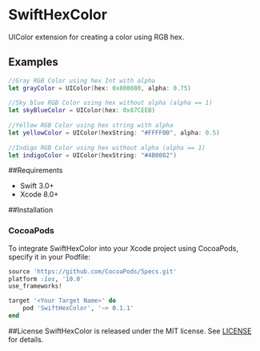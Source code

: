 # SwiftHexColor
UIColor extension for creating a color using RGB hex.
## Examples
``` swift
//Gray RGB Color using hex Int with alpha
let grayColor = UIColor(hex: 0x808080, alpha: 0.75)
	
//Sky blue RGB Color using hex without alpha (alpha == 1)
let skyBlueColor = UIColor(hex: 0x87CEEB)
	
//Yellow RGB Color using hex string with alpha
let yellowColor = UIColor(hexString: "#FFFF00", alpha: 0.5)
	
//Indigo RGB Color using hex without alpha (alpha == 1)
let indigoColor = UIColor(hexString: "#4B0082")
```
##Requirements
	
- Swift 3.0+
- Xcode 8.0+

##Installation
	
### CocoaPods
To integrate SwiftHexColor into your Xcode project using CocoaPods, specify it in your Podfile:
```ruby
source 'https://github.com/CocoaPods/Specs.git'
platform :ios, '10.0'
use_frameworks!

target '<Your Target Name>' do
    pod 'SwiftHexColor', '~> 0.1.1'
end
```
##License
SwiftHexColor is released under the MIT license. See [LICENSE](https://github.com/nazavrik/SwiftHexColor/blob/master/LICENSE) for details.
